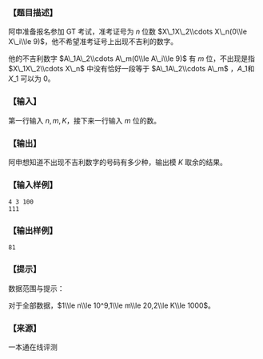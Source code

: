 ### 【题目描述】

阿申准备报名参加 GT 考试，准考证号为 $n$ 位数 $X\_1X\_2\\cdots X\_n(0\\le X\_i\\le 9)$，他不希望准考证号上出现不吉利的数字。

他的不吉利数字 $A\_1A\_2\\cdots A\_m(0\\le A\_i\\le 9)$ 有 $m$ 位，不出现是指 $X\_1X\_2\\cdots X\_n$ 中没有恰好一段等于 $A\_1A\_2\\cdots A\_m$ ，$A\_1$和 $X\_1$ 可以为 $0$。

### 【输入】

第一行输入 $n,m,K$，接下来一行输入 $m$ 位的数。

### 【输出】

阿申想知道不出现不吉利数字的号码有多少种，输出模 $K$ 取余的结果。

### 【输入样例】

```
4 3 100 
111
```

### 【输出样例】

```
81
```

### 【提示】

数据范围与提示：

对于全部数据，$1\\le n\\le 10^9,1\\le m\\le 20,2\\le K\\le 1000$。


 ### 【来源】

 一本通在线评测 